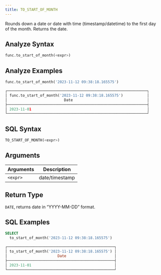 ```yaml
---
title: TO_START_OF_MONTH
---
```


Rounds down a date or date with time (timestamp/datetime) to the first day of the month.
Returns the date.

## Analyze Syntax

```python
func.to_start_of_month(<expr>)
```

## Analyze Examples

```python
func.to_start_of_month('2023-11-12 09:38:18.165575')

┌────────────────────────────────────────────────────────────────┐
│ func.to_start_of_month('2023-11-12 09:38:18.165575')           │
│                          Date                                  │
├────────────────────────────────────────────────────────────────┤
│ 2023-11-01                                                     │
└────────────────────────────────────────────────────────────────┘
```

## SQL Syntax

```sql
TO_START_OF_MONTH(<expr>)
```

## Arguments

| Arguments | Description    |
|-----------|----------------|
| `<expr>`  | date/timestamp |

## Return Type

`DATE`, returns date in “YYYY-MM-DD” format.

## SQL Examples

```sql
SELECT
  to_start_of_month('2023-11-12 09:38:18.165575')

┌─────────────────────────────────────────────────┐
│ to_start_of_month('2023-11-12 09:38:18.165575') │
│                       Date                      │
├─────────────────────────────────────────────────┤
│ 2023-11-01                                      │
└─────────────────────────────────────────────────┘
```
